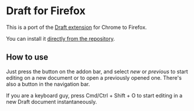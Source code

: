 # Draft for Firefox

This is a port of the [Draft extension](http://github.com/n8/draft_extension) for Chrome to Firefox.

You can install it [directly from the repository](https://github.com/gjulianm/draft_ff/raw/master/draft_ff.xpi).

## How to use

Just press the button on the addon bar, and select *new* or *previous* to start editing on a new document or to open a previously opened one. There's also a button in the navigation bar.

If you are a keyboard guy, press Cmd/Ctrl + Shift + O to start editing in a new Draft document instantaneously.
